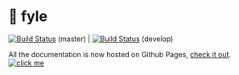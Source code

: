 # 📁 fyle
[![Build Status](https://travis-ci.org/jukefr/fyle.svg?branch=master)](https://travis-ci.org/jukefr/fyle) (master) | [![Build Status](https://travis-ci.org/jukefr/fyle.svg?branch=develop)](https://travis-ci.org/jukefr/fyle) (develop)

All the documentation is now hosted on Github Pages, [check it out](https://jukefr.github.io/fyle/).
[![click me](https://s3.eu-west-3.amazonaws.com/juke-github/fyle.png)](https://jukefr.github.io/fyle/)
